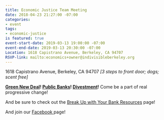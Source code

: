 ```yaml
---
title: Economic Justice Team Meeting
date: 2018-04-23 21:27:00 -07:00
categories:
- event
tags:
- economic-justice
is featured: true
event-start-date: 2019-03-13 19:00:00 -07:00
event-end-date: 2019-03-13 20:30:00 -07:00
Location: 1618 Capistrano Avenue, Berkeley, CA 94707
RSVP-link: mailto:economics+owner@indivisibleberkeley.org
---
```


1618 Capistrano Avenue, Berkeley, CA 94707
*[3 steps to front door; dogs; scent free]*

**[Green New Deal](https://en.wikipedia.org/wiki/Green_New_Deal)! [Public Banks](https://californiapublicbankingalliance.org/)! [Divestment](https://gofossilfree.org/divestment/what-is-fossil-fuel-divestment/)!** Come be a part of real progressive change!

And be sure to check out the [Break Up with Your Bank Resources](https://groups.google.com/a/indivisibleberkeley.org/forum/#!forum/buwyb) page!

And join our [Facebook ](https://www.facebook.com/groups/238932426853707/)page!